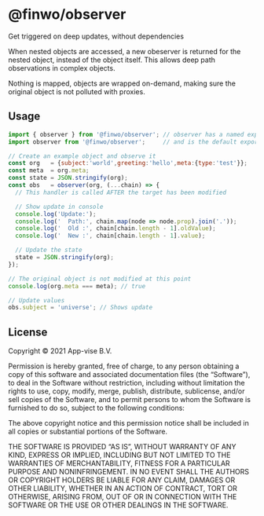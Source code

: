# @finwo/observer

Get triggered on deep updates, without dependencies

When nested objects are accessed, a new obeserver is returned for the nested
object, instead of the object itself. This allows deep path observations in
complex objects.

Nothing is mapped, objects are wrapped on-demand, making sure the original
object is not polluted with proxies.

## Usage

```js
import { observer } from '@finwo/observer'; // observer has a named export
import observer from '@finwo/observer';     // and is the default export as well

// Create an example object and observe it
const org   = {subject:'world',greeting:'hello',meta:{type:'test'}};
const meta  = org.meta;
const state = JSON.stringify(org);
const obs   = observer(org, (...chain) => {
  // This handler is called AFTER the target has been modified

  // Show update in console
  console.log('Update:');
  console.log('  Path:', chain.map(node => node.prop).join('.'));
  console.log('  Old :', chain[chain.length - 1].oldValue);
  console.log('  New :', chain[chain.length - 1].value);

  // Update the state
  state = JSON.stringify(org);
});

// The original object is not modified at this point
console.log(org.meta === meta); // true

// Update values
obs.subject = 'universe'; // Shows update
```

## License

Copyright © 2021 App-vise B.V.

Permission is hereby granted, free of charge, to any person obtaining a copy of
this software and associated documentation files (the “Software”), to deal in
the Software without restriction, including without limitation the rights to
use, copy, modify, merge, publish, distribute, sublicense, and/or sell copies of
the Software, and to permit persons to whom the Software is furnished to do so,
subject to the following conditions:

The above copyright notice and this permission notice shall be included in all
copies or substantial portions of the Software.

THE SOFTWARE IS PROVIDED “AS IS”, WITHOUT WARRANTY OF ANY KIND, EXPRESS OR
IMPLIED, INCLUDING BUT NOT LIMITED TO THE WARRANTIES OF MERCHANTABILITY, FITNESS
FOR A PARTICULAR PURPOSE AND NONINFRINGEMENT. IN NO EVENT SHALL THE AUTHORS OR
COPYRIGHT HOLDERS BE LIABLE FOR ANY CLAIM, DAMAGES OR OTHER LIABILITY, WHETHER
IN AN ACTION OF CONTRACT, TORT OR OTHERWISE, ARISING FROM, OUT OF OR IN
CONNECTION WITH THE SOFTWARE OR THE USE OR OTHER DEALINGS IN THE SOFTWARE.
